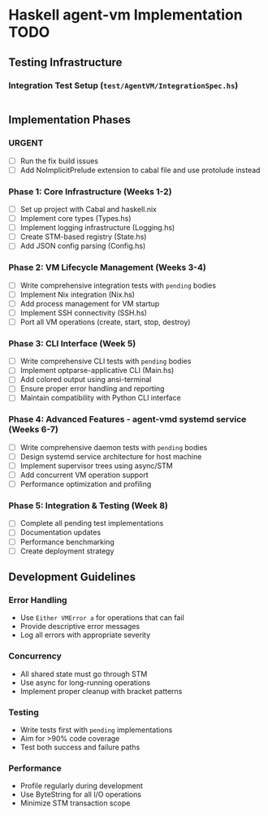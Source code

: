 # Haskell agent-vm Implementation TODO


## Testing Infrastructure

### Integration Test Setup (`test/AgentVM/IntegrationSpec.hs`)
```haskell
```

## Implementation Phases

### URGENT

- [ ] Run the fix build issues
- [ ] Add NoImplicitPrelude extension to cabal file
      and use protolude instead

### Phase 1: Core Infrastructure (Weeks 1-2)
- [ ] Set up project with Cabal and haskell.nix
- [ ] Implement core types (Types.hs)
- [ ] Implement logging infrastructure (Logging.hs)
- [ ] Create STM-based registry (State.hs)
- [ ] Add JSON config parsing (Config.hs)

### Phase 2: VM Lifecycle Management (Weeks 3-4)
- [ ] Write comprehensive integration tests with `pending` bodies
- [ ] Implement Nix integration (Nix.hs)
- [ ] Add process management for VM startup
- [ ] Implement SSH connectivity (SSH.hs)
- [ ] Port all VM operations (create, start, stop, destroy)

### Phase 3: CLI Interface (Week 5)
- [ ] Write comprehensive CLI tests with `pending` bodies
- [ ] Implement optparse-applicative CLI (Main.hs)
- [ ] Add colored output using ansi-terminal
- [ ] Ensure proper error handling and reporting
- [ ] Maintain compatibility with Python CLI interface

### Phase 4: Advanced Features - agent-vmd systemd service (Weeks 6-7)
- [ ] Write comprehensive daemon tests with `pending` bodies
- [ ] Design systemd service architecture for host machine
- [ ] Implement supervisor trees using async/STM
- [ ] Add concurrent VM operation support
- [ ] Performance optimization and profiling

### Phase 5: Integration & Testing (Week 8)
- [ ] Complete all pending test implementations
- [ ] Documentation updates
- [ ] Performance benchmarking
- [ ] Create deployment strategy

## Development Guidelines

### Error Handling
- Use `Either VMError a` for operations that can fail
- Provide descriptive error messages
- Log all errors with appropriate severity

### Concurrency
- All shared state must go through STM
- Use async for long-running operations
- Implement proper cleanup with bracket patterns

### Testing
- Write tests first with `pending` implementations
- Aim for >90% code coverage
- Test both success and failure paths

### Performance
- Profile regularly during development
- Use ByteString for all I/O operations
- Minimize STM transaction scope
